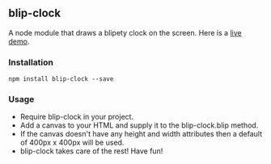## blip-clock

A node module that draws a blipety clock on the screen. Here is a [live demo](http://githug.github.io/blip-clock).

### Installation
`npm install blip-clock --save`

### Usage
- Require blip-clock in your project.
- Add a canvas to your HTML and supply it to the blip-clock.blip method.
- If the canvas doesn't have any height and width attributes then a default of 400px x 400px will be used.
- blip-clock takes care of the rest! Have fun!
